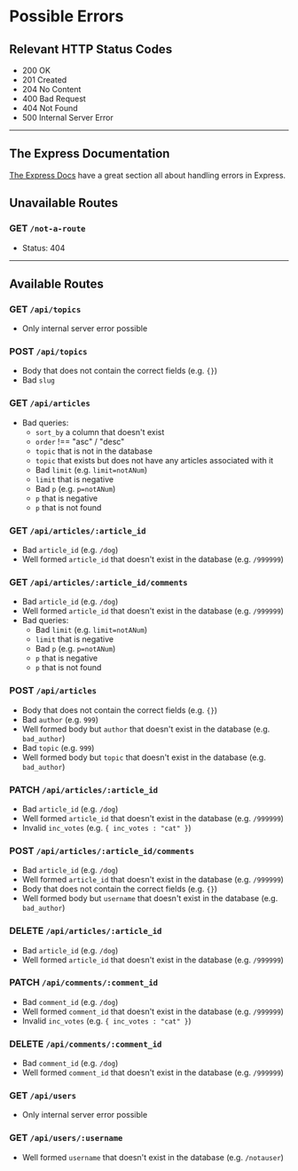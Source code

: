 # Possible Errors

## Relevant HTTP Status Codes

- 200 OK
- 201 Created
- 204 No Content
- 400 Bad Request
- 404 Not Found
- 500 Internal Server Error

---

## The Express Documentation

[The Express Docs](https://expressjs.com/en/guide/error-handling.html) have a great section all about handling errors in Express.

## Unavailable Routes

### GET `/not-a-route`

- Status: 404

---

## Available Routes

### GET `/api/topics`

- Only internal server error possible

### POST `/api/topics`

- Body that does not contain the correct fields (e.g. `{}`)
- Bad `slug`

### GET `/api/articles`

- Bad queries:
  - `sort_by` a column that doesn't exist
  - `order` !== "asc" / "desc"
  - `topic` that is not in the database
  - `topic` that exists but does not have any articles associated with it
  - Bad `limit` (e.g. `limit=notANum`)
  - `limit` that is negative
  - Bad `p` (e.g. `p=notANum`)
  - `p` that is negative
  - `p` that is not found

### GET `/api/articles/:article_id`

- Bad `article_id` (e.g. `/dog`)
- Well formed `article_id` that doesn't exist in the database (e.g. `/999999`)

### GET `/api/articles/:article_id/comments`

- Bad `article_id` (e.g. `/dog`)
- Well formed `article_id` that doesn't exist in the database (e.g. `/999999`)
- Bad queries:
  - Bad `limit` (e.g. `limit=notANum`)
  - `limit` that is negative
  - Bad `p` (e.g. `p=notANum`)
  - `p` that is negative
  - `p` that is not found

### POST `/api/articles`

- Body that does not contain the correct fields (e.g. `{}`)
- Bad `author` (e.g. `999`)
- Well formed body but `author` that doesn't exist in the database (e.g. `bad_author`)
- Bad `topic` (e.g. `999`)
- Well formed body but `topic` that doesn't exist in the database (e.g. `bad_author`)

### PATCH `/api/articles/:article_id`

- Bad `article_id` (e.g. `/dog`)
- Well formed `article_id` that doesn't exist in the database (e.g. `/999999`)
- Invalid `inc_votes` (e.g. `{ inc_votes : "cat" }`)

### POST `/api/articles/:article_id/comments`

- Bad `article_id` (e.g. `/dog`)
- Well formed `article_id` that doesn't exist in the database (e.g. `/999999`)
- Body that does not contain the correct fields (e.g. `{}`)
- Well formed body but `username` that doesn't exist in the database (e.g. `bad_author`)

### DELETE `/api/articles/:article_id`

- Bad `article_id` (e.g. `/dog`)
- Well formed `article_id` that doesn't exist in the database (e.g. `/999999`)

### PATCH `/api/comments/:comment_id`

- Bad `comment_id` (e.g. `/dog`)
- Well formed `comment_id` that doesn't exist in the database (e.g. `/999999`)
- Invalid `inc_votes` (e.g. `{ inc_votes : "cat" }`)

### DELETE `/api/comments/:comment_id`

- Bad `comment_id` (e.g. `/dog`)
- Well formed `comment_id` that doesn't exist in the database (e.g. `/999999`)

### GET `/api/users`

- Only internal server error possible

### GET `/api/users/:username`

- Well formed `username` that doesn't exist in the database (e.g. `/notauser`)
